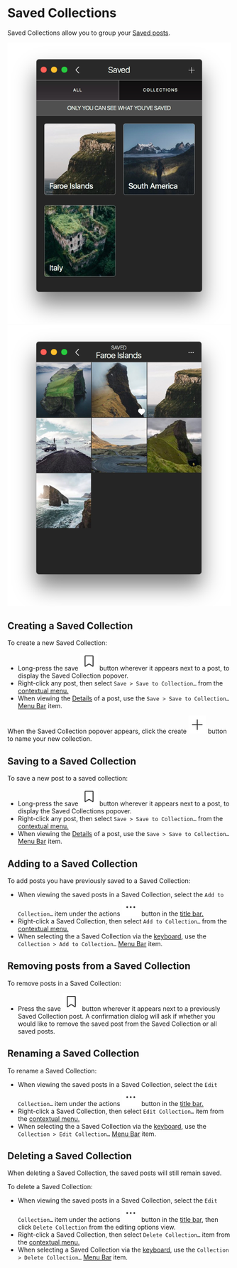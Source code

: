 # Saved Collections

Saved Collections allow you to group your [Saved posts](../#saved-posts).

![](../../../.gitbook/assets/savedcollections-1.png) ![](../../../.gitbook/assets/savedcollections-2.png)

## Creating a Saved Collection

To create a new Saved Collection:

* Long-press the save ![](../../../.gitbook/assets/saved.png) button wherever it appears next to a post, to display the Saved Collection popover.
* Right-click any post, then select `Save > Save to Collection…` from the [contextual menu.](../../../misc/glossary.md#contextual-menu)
* When viewing the [Details](../../detailview.md) of a post, use the `Save > Save to Collection…` [Menu Bar](../../../misc/glossary.md#menu-bar) item.

When the Saved Collection popover appears, click the create ![](../../../.gitbook/assets/compose.png) button to name your new collection.

## Saving to a Saved Collection

To save a new post to a saved collection:

* Long-press the save ![](../../../.gitbook/assets/saved.png) button wherever it appears next to a post, to display the Saved Collections popover.
* Right-click any post, then select `Save > Save to Collection…` from the [contextual menu.](../../../misc/glossary.md#contextual-menu)
* When viewing the [Details](../../detailview.md) of a post, use the `Save > Save to Collection…` [Menu Bar](../../../misc/glossary.md#menu-bar) item.

## Adding to a Saved Collection

To add posts you have previously saved to a Saved Collection:

* When viewing the saved posts in a Saved Collection, select the `Add to Collection…` item under the actions ![](../../../.gitbook/assets/actions-menu.png) button in the [title bar.](../../../misc/glossary.md#title-bar)
* Right-click a Saved Collection, then select `Add to Collection…` from the [contextual menu.](../../../misc/glossary.md#contextual-menu)
* When selecting the a Saved Collection via the [keyboard](../../../misc/keyboard-shortcuts.md), use the `Collection > Add to Collection…` [Menu Bar](../../../misc/glossary.md#menu-bar) item.

## Removing posts from a Saved Collection

To remove posts in a Saved Collection:

* Press the save ![](../../../.gitbook/assets/saved.png) button wherever it appears next to a previously Saved Collection post. A confirmation dialog will ask if whether you would like to remove the saved post from the Saved Collection or all saved posts.

## Renaming a Saved Collection

To rename a Saved Collection:

* When viewing the saved posts in a Saved Collection, select the `Edit Collection…` item under the actions ![](../../../.gitbook/assets/actions-menu.png) button in the [title bar.](../../../misc/glossary.md#title-bar)
* Right-click a Saved Collection, then select `Edit Collection…` item from the [contextual menu.](../../../misc/glossary.md#contextual-menu)
* When selecting the a Saved Collection via the [keyboard](../../../misc/keyboard-shortcuts.md), use the `Collection > Edit Collection…` [Menu Bar](../../../misc/glossary.md#menu-bar) item.

## Deleting a Saved Collection

When deleting a Saved Collection, the saved posts will still remain saved.

To delete a Saved Collection:

* When viewing the saved posts in a Saved Collection, select the `Edit Collection…` item under the actions ![](../../../.gitbook/assets/actions-menu.png) button in the [title bar](../../../misc/glossary.md#title-bar), then click `Delete Collection` from the editing options view.
* Right-click a Saved Collection, then select `Delete Collection…` item from the [contextual menu.](../../../misc/glossary.md#contextual-menu)
* When selecting a Saved Collection via the [keyboard](../../../misc/keyboard-shortcuts.md), use the `Collection > Delete Collection…` [Menu Bar](../../../misc/glossary.md#menu-bar) item.



